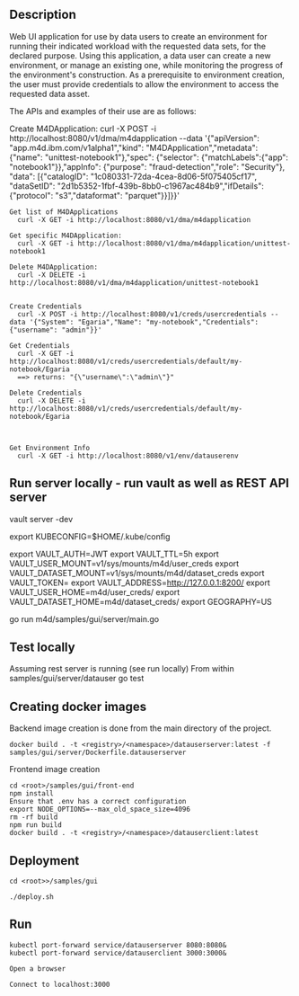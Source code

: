 ## Description

Web UI application for use by data users to create an environment for running their indicated workload with the requested data sets, for the declared purpose. Using this application, a data user can create a new environment, or manage an existing one, while monitoring the progress of the environment's construction. As a prerequisite to environment creation, the user must provide credentials to allow the environment to access the requested data asset.

The APIs and examples of their use are as follows:
  
  Create M4DApplication:
	  curl -X POST -i http://localhost:8080/v1/dma/m4dapplication --data '{"apiVersion": "app.m4d.ibm.com/v1alpha1","kind": "M4DApplication","metadata": {"name": "unittest-notebook1"},"spec": {"selector": {"matchLabels":{"app": "notebook1"}},"appInfo": {"purpose": "fraud-detection","role": "Security"}, "data": [{"catalogID": "1c080331-72da-4cea-8d06-5f075405cf17", "dataSetID": "2d1b5352-1fbf-439b-8bb0-c1967ac484b9","ifDetails": {"protocol": "s3","dataformat": "parquet"}}]}}'
	
	Get list of M4DApplications
	  curl -X GET -i http://localhost:8080/v1/dma/m4dapplication
	
	Get specific M4DApplication:
	  curl -X GET -i http://localhost:8080/v1/dma/m4dapplication/unittest-notebook1
	
	Delete M4DApplication:
	  curl -X DELETE -i http://localhost:8080/v1/dma/m4dapplication/unittest-notebook1
	
	
	Create Credentials
	  curl -X POST -i http://localhost:8080/v1/creds/usercredentials --data '{"System": "Egaria","Name": "my-notebook","Credentials": {"username": "admin"}}'
	
	Get Credentials
	  curl -X GET -i http://localhost:8080/v1/creds/usercredentials/default/my-notebook/Egaria
	  ==> returns: "{\"username\":\"admin\"}"
	
	Delete Credentials
	  curl -X DELETE -i http://localhost:8080/v1/creds/usercredentials/default/my-notebook/Egaria



	Get Environment Info
	  curl -X GET -i http://localhost:8080/v1/env/datauserenv


## Run server locally - run vault as well as REST API server
vault server -dev

export KUBECONFIG=$HOME/.kube/config

export VAULT_AUTH=JWT
export VAULT_TTL=5h
export VAULT_USER_MOUNT=v1/sys/mounts/m4d/user_creds
export VAULT_DATASET_MOUNT=v1/sys/mounts/m4d/dataset_creds
export VAULT_TOKEN= <take from local vault environment>
export VAULT_ADDRESS=http://127.0.0.1:8200/
export VAULT_USER_HOME=m4d/user_creds/
export VAULT_DATASET_HOME=m4d/dataset_creds/
export GEOGRAPHY=US

go run m4d/samples/gui/server/main.go

## Test locally
Assuming rest server is running (see run locally)
From within samples/gui/server/datauser 
go test

## Creating docker images

Backend image creation is done from the main directory of the project.

```
docker build . -t <registry>/<namespace>/datauserserver:latest -f samples/gui/server/Dockerfile.datauserserver
```
Frontend image creation

```
cd <root>/samples/gui/front-end
npm install
Ensure that .env has a correct configuration 
export NODE_OPTIONS=--max_old_space_size=4096
rm -rf build
npm run build
docker build . -t <registry>/<namespace>/datauserclient:latest
```
## Deployment
  ```
cd <root>>/samples/gui
  
./deploy.sh
```

## Run 

```
kubectl port-forward service/datauserserver 8080:8080&
kubectl port-forward service/datauserclient 3000:3000&

Open a browser

Connect to localhost:3000


